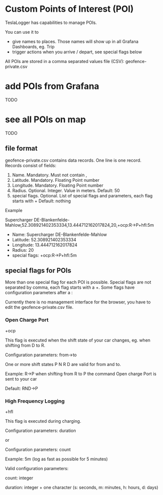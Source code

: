 # Custom Points of Interest (POI)

TeslaLogger has capabilities to manage POIs.

You can use it to
* give names to places. Those names will show up in all Grafana Dashboards, eg. Trip
* trigger actions when you arrive / depart, see special flags below

All POIs are stored in a comma separated values file (CSV): geofence-private.csv

# add POIs from Grafana

TODO

# see all POIs on map

TODO

## file format

geofence-private.csv contains data records. One line is one record. Records consist of fields:
1. Name. Mandatory. Must not contain ,
2. Latitude. Mandatory. Floating Point number
3. Longitude. Mandatory. Floating Point number
4. Radius. Optional. Integer. Value in meters. Default: 50
5. special flags. Optional. List of special flags and parameters, each flag starts with + Default: nothing

Example

Supercharger DE-Blankenfelde-Mahlow,52.308921402353334,13.444712162017824,20,+ocp:R->P+hfl:5m
* Name: Supercharger DE-Blankenfelde-Mahlow
* Latitude: 52.308921402353334
* Longitude: 13.444712162017824
* Radius: 20
* special flags: +ocp:R->P+hfl:5m

## special flags for POIs

More than one special flag for each POI is possible. Special flags are not separated by comma, each flag starts with a +. Some flags have configuration parameters after a :

Currently there is no management interface for the browser, you have to edit the geofence-private.csv file.

### Open Charge Port

+ocp

This flag is executed when the shift state of your car changes, eg. when shifting from D to R.

Configuration parameters: from->to

One or more shift states P N R D are valid for from and to.

Example: R->P when shifting from R to P the command Open charge Port is sent to your car

Default: RND->P

### High Frequency Logging

+hfl

This flag is executed during charging.

Configuration parameters: duration

or

Configuration parameters: count

Example: 5m (log as fast as possible for 5 minutes)

Valid configuration parameters: 

count: integer

duration: integer + one character (s: seconds, m: minutes, h: hours, d: days)